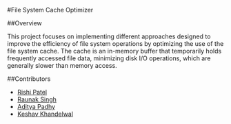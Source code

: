 #File System Cache Optimizer

##Overview

This project focuses on implementing different approaches designed to improve the efficiency of file system
operations by optimizing the use of the file system cache. The cache is an in-memory buffer that temporarily
holds frequently accessed file data, minimizing disk I/O operations, which are generally slower than memory
access.

##Contributors
- [Rishi Patel](https://github.com/Rishyy37)
- [Raunak Singh](https://github.com/RaunakSingh0312)
- [Aditya Padhy](https://github.com/aditya-padhy/Cache-Optimizer)
- [Keshav Khandelwal](https://github.com/Keshav970)
